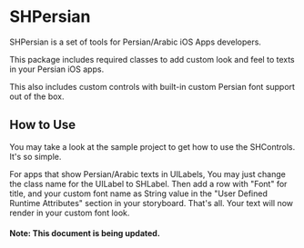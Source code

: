 SHPersian
=========


SHPersian is a set of tools for Persian/Arabic iOS Apps developers.

This package includes required classes to add custom look and feel to texts in your Persian iOS apps.

This also includes custom controls with built-in custom Persian font support out of the box.


## How to Use

You may take a look at the sample project to get how to use the SHControls. It's so simple.

For apps that show Persian/Arabic texts in UILabels, You may just change the class name for the UILabel to SHLabel. Then add a row with "Font" for title, and your custom font name as String value in the "User Defined Runtime Attributes" section in your storyboard. That's all. Your text will now render in your custom font look.




#### Note: This document is being updated.
